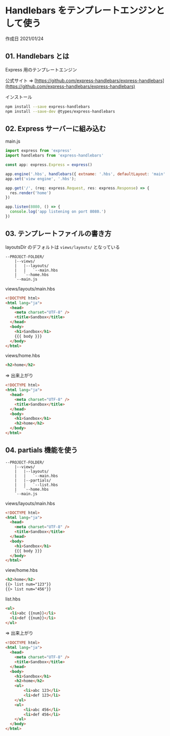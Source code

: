 # Handlebars をテンプレートエンジンとして使う

作成日 2021/01/24

## 01. Handlebars とは

Express 用のテンプレートエンジン

公式サイト => [https://github.com/express-handlebars/express-handlebars](https://github.com/express-handlebars/express-handlebars)

インストール

```bash
npm install --save express-handlebars
npm install --save-dev @types/express-handlebars
```

## 02. Express サーバーに組み込む

main.js

```javascript
import express from 'express'
import handlebars from 'express-handlebars'

const app: express.Express = express()

app.engine('.hbs', handlebars({ extname: '.hbs', defaultLayout: 'main' }))
app.set('view engine', '.hbs');

app.get('/', (req: express.Request, res: express.Response) => {
  res.render('home')
})

app.listen(8080, () => {
  console.log('app listening on port 8080.')
})
```

## 03. テンプレートファイルの書き方

layoutsDir のデフォルトは `views/layouts/` となっている

```text
--PROJECT-FOLDER/
    |--views/
    |   |--layouts/
    |   |   `--main.hbs
    |   `--home.hbs
    `--main.js
```

views/layouts/main.hbs

```html
<!DOCTYPE html>
<html lang="ja">
  <head>
    <meta charset="UTF-8" />
    <title>Sandbox</title>
  </head>
  <body>
    <h1>Sandbox</h1>
    {{{ body }}}
  </body>
</html>
```

views/home.hbs

```html
<h2>home</h2>
```

=> 出来上がり

```html
<!DOCTYPE html>
<html lang="ja">
  <head>
    <meta charset="UTF-8" />
    <title>Sandbox</title>
  </head>
  <body>
    <h1>Sandbox</h1>
    <h2>home</h2>
  </body>
</html>
```

## 04. partials 機能を使う

```text
--PROJECT-FOLDER/
    |--views/
    |   |--layouts/
    |   |   `--main.hbs
    |   |--partials/
    |   |   `--list.hbs      
    |   `--home.hbs
    `--main.js
```

views/layouts/main.hbs

```html
<!DOCTYPE html>
<html lang="ja">
  <head>
    <meta charset="UTF-8" />
    <title>Sandbox</title>
  </head>
  <body>
    <h1>Sandbox</h1>
    {{{ body }}}
  </body>
</html>
```

view/home.hbs

```html
<h2>home</h2>
{{> list num="123"}}
{{> list num="456"}}
```

list.hbs

```html
<ul>
  <li>abc {{num}}</li>
  <li>def {{num}}</li>
</ul>
```

=> 出来上がり

```html
<!DOCTYPE html>
<html lang="ja">
  <head>
    <meta charset="UTF-8" />
    <title>Sandbox</title>
  </head>
  <body>
    <h1>Sandbox</h1>
    <h2>home</h2>
    <ul>
        <li>abc 123</li>
        <li>def 123</li>
    </ul>
    <ul>
        <li>abc 456</li>
        <li>def 456</li>
    </ul>
  </body>
</html>
```
